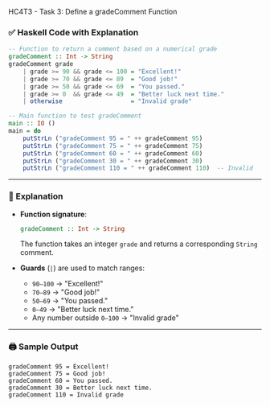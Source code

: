 HC4T3 - Task 3: Define a gradeComment Function



### ✅ Haskell Code with Explanation

```haskell
-- Function to return a comment based on a numerical grade
gradeComment :: Int -> String
gradeComment grade
    | grade >= 90 && grade <= 100 = "Excellent!"
    | grade >= 70 && grade <= 89  = "Good job!"
    | grade >= 50 && grade <= 69  = "You passed."
    | grade >= 0  && grade <= 49  = "Better luck next time."
    | otherwise                   = "Invalid grade"

-- Main function to test gradeComment
main :: IO ()
main = do
    putStrLn ("gradeComment 95 = " ++ gradeComment 95)
    putStrLn ("gradeComment 75 = " ++ gradeComment 75)
    putStrLn ("gradeComment 60 = " ++ gradeComment 60)
    putStrLn ("gradeComment 30 = " ++ gradeComment 30)
    putStrLn ("gradeComment 110 = " ++ gradeComment 110)  -- Invalid
```

---

### 🧠 Explanation

* **Function signature**:

  ```haskell
  gradeComment :: Int -> String
  ```

  The function takes an integer `grade` and returns a corresponding `String` comment.

* **Guards** (`|`) are used to match ranges:

  * `90–100` → "Excellent!"
  * `70–89` → "Good job!"
  * `50–69` → "You passed."
  * `0–49` → "Better luck next time."
  * Any number outside `0–100` → "Invalid grade"

---


### 🖨️ Sample Output

```
gradeComment 95 = Excellent!
gradeComment 75 = Good job!
gradeComment 60 = You passed.
gradeComment 30 = Better luck next time.
gradeComment 110 = Invalid grade
```

